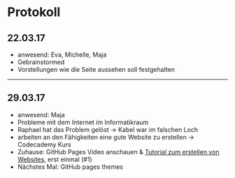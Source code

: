# Protokoll
## 22.03.17
  * anwesend: Eva, Michelle, Maja
  * Gebrainstormed
  * Vorstellungen wie die Seite aussehen soll festgehalten
--------------
## 29.03.17
  * anwesend: Maja
  * Probleme mit dem Internet im Informatikraum
  * Raphael hat das Problem gelöst -> Kabel war im falschen Loch
  * arbeiten an den Fähigkeiten eine gute Website zu erstellen -> Codecademy Kurs
  * Zuhause: GitHub Pages Video anschauen & [Tutorial zum erstellen von Websites](https://www.youtube.com/watch?v=3JluqTojuME), erst einmal (#1)
  * Nächstes Mal: GitHub pages themes 
